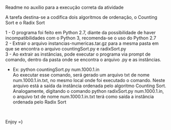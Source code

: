 Readme no auxílio para a execução correta da atividade

A tarefa destina-se a codifica dois algoritmos de ordenação, o Counting Sort e o Radix Sort

1 - O programa foi feito em Python 2.7, diante da possibilidade de haver incompatibilidades com o Python 3, recomenda-se o uso do Python 2.7<br>
2 - Extrair o arquivo instancias-numericas.tar.gz para a mesma pasta em que se encontra o arquivo countingSort.py e radixSort.py<br>
3 - Ao extrair as instâncias, pode executar o programa via prompt de comando, dentro da pasta onde se encontra o arquivo .py e as instâncias.
  - Ex: python countingSort.py num.1000.1.in<br>
  Ao executar esse comando, será gerado um arquivo txt de nome num.1000.1.in.txt, no mesmo local onde foi executado o comando. Neste arquivo está a saída da instância ordenada pelo algoritmo Counting Sort. Analogamente, digitando o comando python radixSort.py num.1000.1.in, o arquivo txt de nome num.1000.1.in.txt terá como saída a instância ordenada pelo Radix Sort
<br>

Enjoy =)
